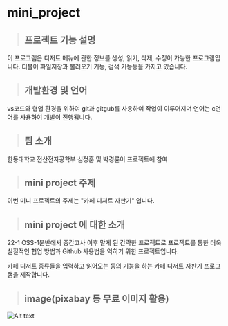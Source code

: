 # mini_project

> ## 프로젝트 기능 설명
이 프로그램은 디저트 메뉴에 관한 정보를 생성, 읽기, 삭제, 수정이 가능한 프로그램입니다. 더불어 파일저장과 불러오기 기능, 검색 기능등을 가지고 있습니다.

> ## 개발환경 및 언어
vs코드와 협업 환경을 위하여 git과 gitgub를 사용하여 작업이 이루어지며 언어는 c언어를 사용하여 개발이 진행됩니다.

> ## 팀 소개
한동대학교 전산전자공학부 심정훈 및 박경륜이 프로젝트에 참여 

> ## mini project 주제
이번 미니 프로젝트의 주제는 "카페 디저트 자판기" 입니다.

> ## mini project 에 대한 소개
22-1 OSS-1분반에서 중간고사 이후 맡게 된 간략한 프로젝트로
프로젝트를 통한 더욱 실질적인 협업 방법과 Github 사용법을 익히기 위한 프로젝트입니다.

카페 디저트 종류들을 입력하고 읽어오는 등의 기능을 하는
카페 디저트 자판기 프로그램을 제작합니다.


> ## image(pixabay 등 무료 이미지 활용)
![Alt text](https://cdn.pixabay.com/photo/2016/11/29/09/00/doughnuts-1868573_960_720.jpg)
